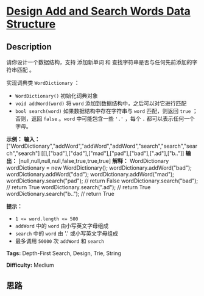 # [Design Add and Search Words Data Structure][title]

## Description

请你设计一个数据结构，支持 添加新单词 和 查找字符串是否与任何先前添加的字符串匹配 。

实现词典类 `WordDictionary` ：

  * `WordDictionary()` 初始化词典对象
  * `void addWord(word)` 将 `word` 添加到数据结构中，之后可以对它进行匹配
  * `bool search(word)` 如果数据结构中存在字符串与 `word` 匹配，则返回 `true` ；否则，返回 `false` 。`word` 中可能包含一些 `'.'` ，每个 `.` 都可以表示任何一个字母。

**示例：**
            **输入：**    ["WordDictionary","addWord","addWord","addWord","search","search","search","search"]    [[],["bad"],["dad"],["mad"],["pad"],["bad"],[".ad"],["b.."]]    **输出：**    [null,null,null,null,false,true,true,true]        **解释：**    WordDictionary wordDictionary = new WordDictionary();    wordDictionary.addWord("bad");    wordDictionary.addWord("dad");    wordDictionary.addWord("mad");    wordDictionary.search("pad"); // return False    wordDictionary.search("bad"); // return True    wordDictionary.search(".ad"); // return True    wordDictionary.search("b.."); // return True    

**提示：**

  * `1 <= word.length <= 500`
  * `addWord` 中的 `word` 由小写英文字母组成
  * `search` 中的 `word` 由 '.' 或小写英文字母组成
  * 最多调用 `50000` 次 `addWord` 和 `search`


**Tags:** Depth-First Search, Design, Trie, String

**Difficulty:** Medium

## 思路

[title]: https://leetcode-cn.com/problems/design-add-and-search-words-data-structure
